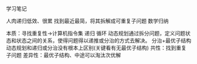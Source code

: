 学习笔记

人肉递归低效、很累
找到最近最简，将其拆解成可重复子问题
数学归纳

本质：寻找重复性->计算机指令集   递归 循环
动态规划通过拆分问题，定义问题状态和状态之间的关系，使得问题得以递推或分治的方式去解决。
分治+最优子结构
动态规划和递归或分治没有根本上区别(关键看有无最优子结构)
共性：找到重复子问题
差异性：最优子结构、中途可以淘汰次优解

